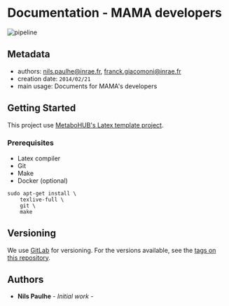 # Documentation - MAMA developers

![pipeline](https://unh-pfem-gitlab.ara.inrae.fr/mth/doc-mama_devs/badges/dev/pipeline.svg?job=pipeline)

## Metadata

- authors: <nils.paulhe@inrae.fr>, <franck.giacomoni@inrae.fr>
- creation date: `2014/02/21`
- main usage: Documents for MAMA's developers 


## Getting Started

This project use [MetaboHUB's Latex template project](https://unh-pfem-gitlab.ara.inrae.fr/mth/mth_template).

### Prerequisites

- Latex compiler
- Git
- Make
- Docker (optional)

```
sudo apt-get install \
    texlive-full \
    git \
    make
```

## Versioning

We use [GitLab](https://unh-pfem-gitlab.ara.inrae.fr/mth/doc-mama_devs) for versioning. 
For the versions available, see the [tags on this repository](https://unh-pfem-gitlab.ara.inrae.fr/mth/doc-mama_devs/tags). 

## Authors

* **Nils Paulhe** - *Initial work* - 

<!--
See also the list of [contributors](https://services.pfem.clermont.inrae.fr/gitlab/your/projectcontributors) who participated in this project.

## License

This project is licensed under the XXX License - see the [LICENSE.md](LICENSE.md) file for details

## Acknowledgments

* Hat tip to anyone whose code was used
* Inspiration
* etc
-->
